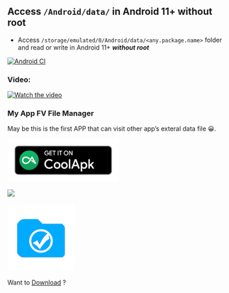  ## Access `/Android/data/` in Android 11+ without root

 - Access ```/storage/emulated/0/Android/data/<any.package.name>``` folder and read or write in Android 11+ ***without root***

 [![Android CI](https://github.com/folderv/androidDataWithoutRootAPI33/actions/workflows/android.yml/badge.svg)](https://github.com/folderv/androidDataWithoutRootAPI33/actions/workflows/android.yml)



 ### Video:
[![Watch the video](https://img.youtube.com/vi/-4H0K70WhDg/maxresdefault.jpg)](https://youtu.be/-4H0K70WhDg)



### My App FV File Manager

May be this is the first APP that can visit other app’s exteral data file 😀.




[<img src="/source/coolapk-badge.png" width="50%" />](https://www.coolapk.com/apk/com.folderv.file)

[<img src="https://play.google.com/intl/en_us/badges/static/images/badges/en_badge_web_generic.png" width="50%">](https://play.google.com/store/apps/details?id=com.folderv.file)


[<img src="/source/com.folderv.file.webp" width="30%" height="30%" />](http://folderv.com/2022/08/16/Access-Android-data-on-Android-13/)


Want to [Download](http://folderv.com/2022/08/16/Access-Android-data-on-Android-13/) ?

